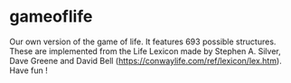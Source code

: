 # gameoflife
Our own version of the game of life. It features 693 possible structures. These are implemented from the Life Lexicon made by Stephen A. Silver, Dave Greene and David Bell (https://conwaylife.com/ref/lexicon/lex.htm). Have fun !
